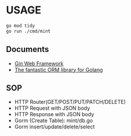 # USAGE

```bash
go mod tidy
go run ./cmd/mint
```

## Documents

- [Gin Web Framework](https://github.com/gin-gonic/gin)
- [The fantastic ORM library for Golang](https://gorm.io/docs/)

## SOP

- HTTP Router(GET/POST/PUT/PATCH/DELETE)
- HTTP Request with JSON body
- HTTP Response with JSON body
- Gorm (Create Table): mint/db.go
- Gorm insert/update/delete/select
